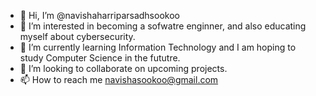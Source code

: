 - 👋 Hi, I’m @navishaharriparsadhsookoo
- 👀 I’m interested in becoming a sofwatre enginner, and also educating myself about cybersecurity.
- 🌱 I’m currently learning Information Technology and I am hoping to study Computer Science in the fututre.
- 💞️ I’m looking to collaborate on upcoming projects.
- 📫 How to reach me navishasookoo@gmail.com

<!---
navishaharriparsadhsookoo/navishaharriparsadhsookoo is a ✨ special ✨ repository because its `README.md` (this file) appears on your GitHub profile.
You can click the Preview link to take a look at your changes.
--->
